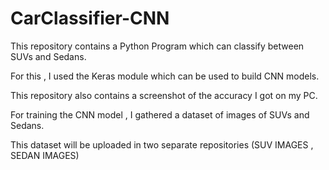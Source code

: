 # CarClassifier-CNN
This repository contains a Python Program which can classify between SUVs and Sedans.

For this , I used the Keras module which can be used to build CNN models.

This repository also contains a screenshot of the accuracy I got on my PC.

For training the CNN model , I gathered a dataset of images of SUVs and Sedans.

This dataset will be uploaded in two separate repositories (SUV IMAGES , SEDAN IMAGES)


